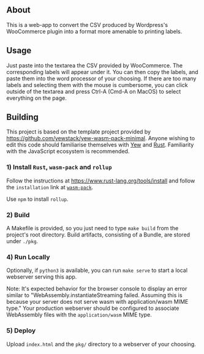 ## About

This is a web-app to convert the CSV produced by Wordpress's WooCommerce plugin into
a format more amenable to printing labels.

## Usage

Just paste into the textarea the CSV provided by WooCommerce. The corresponding
labels will appear under it. You can then copy the labels, and paste them into the word processor
of your choosing. If there are too many labels and selecting them with the mouse is cumbersome, 
you can click outside of the textarea and press Ctrl-A (Cmd-A on MacOS) to select everything on 
the page.

## Building

This project is based on the template project provided by https://github.com/yewstack/yew-wasm-pack-minimal.
Anyone wishing to edit this code should familiarise themselves with [Yew](https://yew.rs) and 
[Rust](https://www.rust-lang.org/). Familiarity with the JavaScript ecosystem is recommended.

### 1) Install `Rust`, `wasm-pack` and `rollup`

Follow the instructions at https://www.rust-lang.org/tools/install and follow the `installation` 
link at [`wasm-pack`](https://github.com/rustwasm/wasm-pack).

Use `npm` to install `rollup`. 

### 2) Build

A Makefile is provided, so you just need to type `make build` from the project's root directory.
Build artifacts, consisting of a Bundle, are stored under `./pkg`.

### 4) Run Locally

Optionally, if `python3` is available, you can run `make serve` to start a local webserver serving
this app.

Note: It's expected behavior for the browser console to display an error similar to 
"WebAssembly.instantiateStreaming failed. Assuming this is because your server does not 
serve wasm with application/wasm MIME type."  Your production webserver should be configured 
to associate WebAssembly files with the `application/wasm` MIME type.

### 5) Deploy

Upload `index.html` and the `pkg/` directory to a webserver of your choosing.